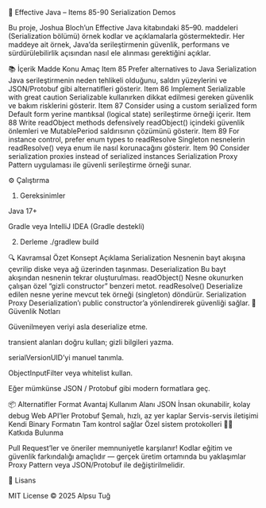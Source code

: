 🧠 Effective Java – Items 85-90 Serialization Demos

Bu proje, Joshua Bloch’un Effective Java kitabındaki 85–90. maddeleri (Serialization bölümü) örnek kodlar ve açıklamalarla göstermektedir.
Her maddeye ait örnek, Java’da serileştirmenin güvenlik, performans ve sürdürülebilirlik açısından nasıl ele alınması gerektiğini açıklar.

📚 İçerik
Madde	Konu	Amaç
Item 85	Prefer alternatives to Java Serialization	Java serileştirmenin neden tehlikeli olduğunu, saldırı yüzeylerini ve JSON/Protobuf gibi alternatifleri gösterir.
Item 86	Implement Serializable with great caution	Serializable kullanırken dikkat edilmesi gereken güvenlik ve bakım risklerini gösterir.
Item 87	Consider using a custom serialized form	Default form yerine mantıksal (logical state) serileştirme örneği içerir.
Item 88	Write readObject methods defensively	readObject() içindeki güvenlik önlemleri ve MutablePeriod saldırısının çözümünü gösterir.
Item 89	For instance control, prefer enum types to readResolve	Singleton nesnelerin readResolve() veya enum ile nasıl korunacağını gösterir.
Item 90	Consider serialization proxies instead of serialized instances	Serialization Proxy Pattern uygulaması ile güvenli serileştirme örneği sunar.

⚙️ Çalıştırma
1. Gereksinimler

Java 17+

Gradle veya IntelliJ IDEA (Gradle destekli)

2. Derleme
./gradlew build


🔍 Kavramsal Özet
Konsept	Açıklama
Serialization	Nesnenin bayt akışına çevrilip diske veya ağ üzerinden taşınması.
Deserialization	Bu bayt akışından nesnenin tekrar oluşturulması.
readObject()	Nesne okunurken çalışan özel “gizli constructor” benzeri metot.
readResolve()	Deserialize edilen nesne yerine mevcut tek örneği (singleton) döndürür.
Serialization Proxy	Deserialization’ı public constructor’a yönlendirerek güvenliği sağlar.
🧱 Güvenlik Notları

Güvenilmeyen veriyi asla deserialize etme.

transient alanları doğru kullan; gizli bilgileri yazma.

serialVersionUID’yi manuel tanımla.

ObjectInputFilter veya whitelist kullan.

Eğer mümkünse JSON / Protobuf gibi modern formatlara geç.

📦 Alternatifler
Format	Avantaj	Kullanım Alanı
JSON	İnsan okunabilir, kolay debug	Web API’ler
Protobuf	Şemalı, hızlı, az yer kaplar	Servis-servis iletişimi
Kendi Binary Formatın	Tam kontrol sağlar	Özel sistem protokolleri
👨‍💻 Katkıda Bulunma

Pull Request’ler ve öneriler memnuniyetle karşılanır!
Kodlar eğitim ve güvenlik farkındalığı amaçlıdır — gerçek üretim ortamında bu yaklaşımlar Proxy Pattern veya JSON/Protobuf ile değiştirilmelidir.

📜 Lisans

MIT License
© 2025 Alpsu Tuğ
